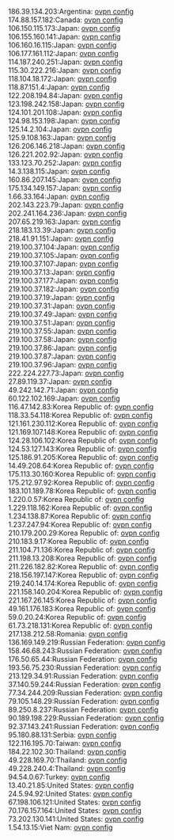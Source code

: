 186.39.134.203:Argentina: [ovpn config](vpn/186_39_134_203.ovpn)  
174.88.157.182:Canada: [ovpn config](vpn/174_88_157_182.ovpn)  
106.150.115.173:Japan: [ovpn config](vpn/106_150_115_173.ovpn)  
106.155.160.141:Japan: [ovpn config](vpn/106_155_160_141.ovpn)  
106.160.16.115:Japan: [ovpn config](vpn/106_160_16_115.ovpn)  
106.177.161.112:Japan: [ovpn config](vpn/106_177_161_112.ovpn)  
114.187.240.251:Japan: [ovpn config](vpn/114_187_240_251.ovpn)  
115.30.222.216:Japan: [ovpn config](vpn/115_30_222_216.ovpn)  
118.104.18.172:Japan: [ovpn config](vpn/118_104_18_172.ovpn)  
118.87.151.4:Japan: [ovpn config](vpn/118_87_151_4.ovpn)  
122.208.194.84:Japan: [ovpn config](vpn/122_208_194_84.ovpn)  
123.198.242.158:Japan: [ovpn config](vpn/123_198_242_158.ovpn)  
124.101.201.108:Japan: [ovpn config](vpn/124_101_201_108.ovpn)  
124.98.153.198:Japan: [ovpn config](vpn/124_98_153_198.ovpn)  
125.14.2.104:Japan: [ovpn config](vpn/125_14_2_104.ovpn)  
125.9.108.163:Japan: [ovpn config](vpn/125_9_108_163.ovpn)  
126.206.146.218:Japan: [ovpn config](vpn/126_206_146_218.ovpn)  
126.221.202.92:Japan: [ovpn config](vpn/126_221_202_92.ovpn)  
133.123.70.252:Japan: [ovpn config](vpn/133_123_70_252.ovpn)  
14.3.138.115:Japan: [ovpn config](vpn/14_3_138_115.ovpn)  
160.86.207.145:Japan: [ovpn config](vpn/160_86_207_145.ovpn)  
175.134.149.157:Japan: [ovpn config](vpn/175_134_149_157.ovpn)  
1.66.33.164:Japan: [ovpn config](vpn/1_66_33_164.ovpn)  
202.143.223.79:Japan: [ovpn config](vpn/202_143_223_79.ovpn)  
202.241.164.236:Japan: [ovpn config](vpn/202_241_164_236.ovpn)  
207.65.219.163:Japan: [ovpn config](vpn/207_65_219_163.ovpn)  
218.183.13.39:Japan: [ovpn config](vpn/218_183_13_39.ovpn)  
218.41.91.151:Japan: [ovpn config](vpn/218_41_91_151.ovpn)  
219.100.37.104:Japan: [ovpn config](vpn/219_100_37_104.ovpn)  
219.100.37.105:Japan: [ovpn config](vpn/219_100_37_105.ovpn)  
219.100.37.107:Japan: [ovpn config](vpn/219_100_37_107.ovpn)  
219.100.37.13:Japan: [ovpn config](vpn/219_100_37_13.ovpn)  
219.100.37.177:Japan: [ovpn config](vpn/219_100_37_177.ovpn)  
219.100.37.182:Japan: [ovpn config](vpn/219_100_37_182.ovpn)  
219.100.37.19:Japan: [ovpn config](vpn/219_100_37_19.ovpn)  
219.100.37.31:Japan: [ovpn config](vpn/219_100_37_31.ovpn)  
219.100.37.49:Japan: [ovpn config](vpn/219_100_37_49.ovpn)  
219.100.37.51:Japan: [ovpn config](vpn/219_100_37_51.ovpn)  
219.100.37.55:Japan: [ovpn config](vpn/219_100_37_55.ovpn)  
219.100.37.58:Japan: [ovpn config](vpn/219_100_37_58.ovpn)  
219.100.37.86:Japan: [ovpn config](vpn/219_100_37_86.ovpn)  
219.100.37.87:Japan: [ovpn config](vpn/219_100_37_87.ovpn)  
219.100.37.96:Japan: [ovpn config](vpn/219_100_37_96.ovpn)  
222.224.227.73:Japan: [ovpn config](vpn/222_224_227_73.ovpn)  
27.89.119.37:Japan: [ovpn config](vpn/27_89_119_37.ovpn)  
49.242.142.71:Japan: [ovpn config](vpn/49_242_142_71.ovpn)  
60.122.102.169:Japan: [ovpn config](vpn/60_122_102_169.ovpn)  
116.47.142.83:Korea Republic of: [ovpn config](vpn/116_47_142_83.ovpn)  
118.33.54.118:Korea Republic of: [ovpn config](vpn/118_33_54_118.ovpn)  
121.161.230.112:Korea Republic of: [ovpn config](vpn/121_161_230_112.ovpn)  
121.169.107.148:Korea Republic of: [ovpn config](vpn/121_169_107_148.ovpn)  
124.28.106.102:Korea Republic of: [ovpn config](vpn/124_28_106_102.ovpn)  
124.53.127.143:Korea Republic of: [ovpn config](vpn/124_53_127_143.ovpn)  
125.186.91.205:Korea Republic of: [ovpn config](vpn/125_186_91_205.ovpn)  
14.49.208.64:Korea Republic of: [ovpn config](vpn/14_49_208_64.ovpn)  
175.113.30.160:Korea Republic of: [ovpn config](vpn/175_113_30_160.ovpn)  
175.212.97.92:Korea Republic of: [ovpn config](vpn/175_212_97_92.ovpn)  
183.101.189.78:Korea Republic of: [ovpn config](vpn/183_101_189_78.ovpn)  
1.220.0.57:Korea Republic of: [ovpn config](vpn/1_220_0_57.ovpn)  
1.229.118.162:Korea Republic of: [ovpn config](vpn/1_229_118_162.ovpn)  
1.234.138.87:Korea Republic of: [ovpn config](vpn/1_234_138_87.ovpn)  
1.237.247.94:Korea Republic of: [ovpn config](vpn/1_237_247_94.ovpn)  
210.179.200.29:Korea Republic of: [ovpn config](vpn/210_179_200_29.ovpn)  
210.183.9.17:Korea Republic of: [ovpn config](vpn/210_183_9_17.ovpn)  
211.104.71.136:Korea Republic of: [ovpn config](vpn/211_104_71_136.ovpn)  
211.198.13.208:Korea Republic of: [ovpn config](vpn/211_198_13_208.ovpn)  
211.226.182.82:Korea Republic of: [ovpn config](vpn/211_226_182_82.ovpn)  
218.156.197.147:Korea Republic of: [ovpn config](vpn/218_156_197_147.ovpn)  
219.240.14.174:Korea Republic of: [ovpn config](vpn/219_240_14_174.ovpn)  
221.158.140.204:Korea Republic of: [ovpn config](vpn/221_158_140_204.ovpn)  
221.167.26.145:Korea Republic of: [ovpn config](vpn/221_167_26_145.ovpn)  
49.161.176.183:Korea Republic of: [ovpn config](vpn/49_161_176_183.ovpn)  
59.0.20.24:Korea Republic of: [ovpn config](vpn/59_0_20_24.ovpn)  
61.73.218.131:Korea Republic of: [ovpn config](vpn/61_73_218_131.ovpn)  
217.138.212.58:Romania: [ovpn config](vpn/217_138_212_58.ovpn)  
136.169.149.219:Russian Federation: [ovpn config](vpn/136_169_149_219.ovpn)  
158.46.68.243:Russian Federation: [ovpn config](vpn/158_46_68_243.ovpn)  
176.50.65.44:Russian Federation: [ovpn config](vpn/176_50_65_44.ovpn)  
193.56.75.230:Russian Federation: [ovpn config](vpn/193_56_75_230.ovpn)  
213.129.34.91:Russian Federation: [ovpn config](vpn/213_129_34_91.ovpn)  
37.140.59.244:Russian Federation: [ovpn config](vpn/37_140_59_244.ovpn)  
77.34.244.209:Russian Federation: [ovpn config](vpn/77_34_244_209.ovpn)  
79.105.148.29:Russian Federation: [ovpn config](vpn/79_105_148_29.ovpn)  
89.250.8.237:Russian Federation: [ovpn config](vpn/89_250_8_237.ovpn)  
90.189.198.229:Russian Federation: [ovpn config](vpn/90_189_198_229.ovpn)  
92.37.143.241:Russian Federation: [ovpn config](vpn/92_37_143_241.ovpn)  
95.180.88.131:Serbia: [ovpn config](vpn/95_180_88_131.ovpn)  
122.116.195.70:Taiwan: [ovpn config](vpn/122_116_195_70.ovpn)  
184.22.102.30:Thailand: [ovpn config](vpn/184_22_102_30.ovpn)  
49.228.169.70:Thailand: [ovpn config](vpn/49_228_169_70.ovpn)  
49.228.240.4:Thailand: [ovpn config](vpn/49_228_240_4.ovpn)  
94.54.0.67:Turkey: [ovpn config](vpn/94_54_0_67.ovpn)  
13.40.21.85:United States: [ovpn config](vpn/13_40_21_85.ovpn)  
24.5.94.92:United States: [ovpn config](vpn/24_5_94_92.ovpn)  
67.198.106.121:United States: [ovpn config](vpn/67_198_106_121.ovpn)  
70.176.157.164:United States: [ovpn config](vpn/70_176_157_164.ovpn)  
73.202.130.141:United States: [ovpn config](vpn/73_202_130_141.ovpn)  
1.54.13.15:Viet Nam: [ovpn config](vpn/1_54_13_15.ovpn)  
